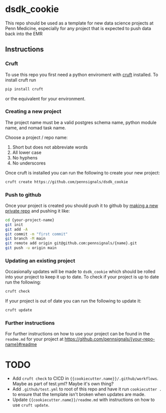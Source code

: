 # dsdk_cookie
This repo should be used as a template for new data science projects at Penn Medicine, especially for any project that is expected to push data back into the EMR

## Instructions

### Cruft

To use this repo you first need a python enviroment with [cruft](https://github.com/cruft/cruft#readme) installed. To install cruft run

```sh
pip install cruft
```

or the equivalent for your environment.

### Creating a new project

The project name must be a valid postgres schema name, python module name, and nomad task name.

Choose a project / repo name:

1. Short but does not abbreviate words
3. All lower case
4. No hyphens
5. No underscores

Once cruft is installed you can run the following to create your new project:

```sh
cruft create https://github.com/pennsignals/dsdk_cookie
```

### Push to github
Once your project is created you should push it to github by [making a new private repo](https://github.com/organizations/pennsignals/repositories/new) and pushing it like:

```sh
cd {your-project-name}
git init
git add -A
git commit -m "first commit"
git branch -M main
git remote add origin git@github.com:pennsignals/{name}.git
git push -u origin main
```

### Updating an existing project

Occasionally updates will be made to `dsdk_cookie` which should be rolled into your project to keep it up to date. To check if your project is up to date run the following:

```sh
cruft check
```

If your project is out of date you can run the following to update it:

```sh
cruft update
```

### Further instructions
For further instructions on how to use your project can be found in the `readme.md` for your project at https://github.com/pennsignals/{your-repo-name}#readme

# TODO
* Add `cruft check` to CICD in `{{cookiecutter.name}}/.github/workflows`. Maybe as part of test.yml? Maybe it's own thing?
* Add `.github/test.yml` to root of this repo and have it run `cookiecutter .` to ensure that the template isn't broken when updates are made.
* Update `{{cookiecutter.name}}/readme.md` with instructions on how to use `cruft update`.

